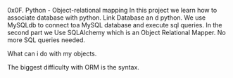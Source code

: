 0x0F. Python - Object-relational mapping
In this project we learn how to associate database with python.
Link Database an d python.
We use MySQLdb to connect toa  MySQL database and execute sql queries.
In the second part we Use SQLAlchemy  which is an Object Relational Mapper.
No more SQL queries needed.

   What can i do with my objects.

The biggest difficulty with ORM is the syntax.

